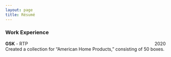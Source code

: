 ```yaml
---
layout: page
title: Résumé
---
```


### Work Experience
**GSK** - RTP <span style="float: right; ">2020</span>  
Created a collection for “American Home Products,” consisting of 50 boxes.  
